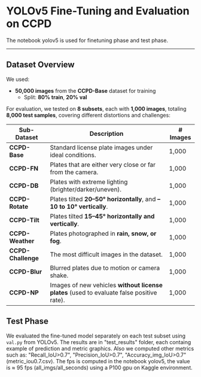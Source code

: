 # YOLOv5 Fine-Tuning and Evaluation on CCPD

The notebook yolov5 is used for finetuning phase and test phase.

---

## Dataset Overview

We used:

- **50,000 images** from the **CCPD-Base** dataset for training
  - Split: **80% train**, **20% val**

For evaluation, we tested on **8 subsets**, each with **1,000 images**, totaling **8,000 test samples**, covering different distortions and challenges:

| Sub-Dataset       | Description                                                                                  | # Images |
|-------------------|----------------------------------------------------------------------------------------------|----------|
| **CCPD-Base**     | Standard license plate images under ideal conditions.                                        | 1,000    |
| **CCPD-FN**       | Plates that are either very close or far from the camera.                                    | 1,000    |
| **CCPD-DB**       | Plates with extreme lighting (brighter/darker/uneven).                                       | 1,000    |
| **CCPD-Rotate**   | Plates tilted **20–50° horizontally**, and **–10 to 10° vertically**.                        | 1,000    |
| **CCPD-Tilt**     | Plates tilted **15–45° horizontally and vertically**.                                        | 1,000    |
| **CCPD-Weather**  | Plates photographed in **rain, snow, or fog**.                                               | 1,000    |
| **CCPD-Challenge**| The most difficult images in the dataset.                                                    | 1,000    |
| **CCPD-Blur**     | Blurred plates due to motion or camera shake.                                                | 1,000    |
| **CCPD-NP**       | Images of new vehicles **without license plates** (used to evaluate false positive rate).    | 1,000    |


## Test Phase

We evaluated the fine-tuned model separately on each test subset using `val.py` from YOLOv5.
The results are in "test_results" folder, each containg example of prediction and metric graphics.
Also we computed other metrics such as: "Recall_IoU>0.7", "Precision_IoU>0.7", "Accuracy_img_IoU>0.7" (metric_iou0.7.csv).
The fps is computed in the notebook yolov5, the value is ≈ 95 fps (all_imgs/all_seconds) using a P100 gpu on Kaggle environment.